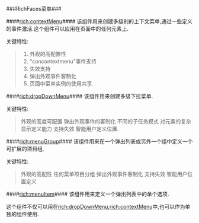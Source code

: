 ###RichFaces菜单###


####<rich:contextMenu>####
该组件用来创建多级别的上下文菜单,通过一些定义的事件激活.这个组件可以应用在页面中的任何元素上.


关键特性:
>1. 外观的高配置性
>2. "concontextmenu"事件支持
>3. 失效支持
>4. 弹出外观事件客制化
>5. 页面中菜单实例的使用共享.


####<rich:dropDownMenu>####
该组件用来创建多级下拉菜单.

关键特性:
> 外观的高度可配置
> 弹出外观事件的客制化
> 不同的子任务模式
> 对元素的复杂显示定义能力
> 支持失效
> 智能用户定义位置.


####<rich:menuGroup>####
该组件用来在一个弹出列表或另外一个组中定义一个可扩展的项目组.

关键特性:
 > 外观的高配性
 > 任何菜单项目分组
 > 弹出外观事件客制化
 > 支持失效
 > 智能用户位置定义

####<rich:menuItem>####
该组件用来定义一个弹出列表中的单个选项.

这个组件不仅可以用在<rich:dropDownMenu>,<rich:contextMenu>中,也可以作为单独的组件使用.
